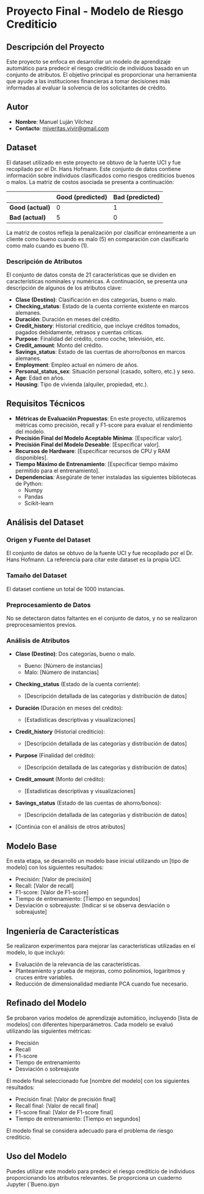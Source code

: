 # Proyecto Final - Modelo de Riesgo Crediticio

## Descripción del Proyecto

Este proyecto se enfoca en desarrollar un modelo de aprendizaje automático para predecir el riesgo crediticio de individuos basado en un conjunto de atributos. El objetivo principal es proporcionar una herramienta que ayude a las instituciones financieras a tomar decisiones más informadas al evaluar la solvencia de los solicitantes de crédito.

## Autor

- **Nombre**: Manuel Luján Vilchez
- **Contacto**: miveritas.vivir@gmail.com

## Dataset

El dataset utilizado en este proyecto se obtuvo de la fuente UCI y fue recopilado por el Dr. Hans Hofmann. Este conjunto de datos contiene información sobre individuos clasificados como riesgos crediticios buenos o malos. La matriz de costos asociada se presenta a continuación:

|              | Good (predicted) | Bad (predicted) |
|--------------|------------------|-----------------|
| **Good (actual)** | 0                | 1               |
| **Bad (actual)**  | 5                | 0               |

La matriz de costos refleja la penalización por clasificar erróneamente a un cliente como bueno cuando es malo (5) en comparación con clasificarlo como malo cuando es bueno (1).

### Descripción de Atributos

El conjunto de datos consta de 21 características que se dividen en características nominales y numéricas. A continuación, se presenta una descripción de algunos de los atributos clave:

- **Clase (Destino)**: Clasificación en dos categorías, bueno o malo.
- **Checking_status**: Estado de la cuenta corriente existente en marcos alemanes.
- **Duración**: Duración en meses del crédito.
- **Credit_history**: Historial crediticio, que incluye créditos tomados, pagados debidamente, retrasos y cuentas críticas.
- **Purpose**: Finalidad del crédito, como coche, televisión, etc.
- **Credit_amount**: Monto del crédito.
- **Savings_status**: Estado de las cuentas de ahorro/bonos en marcos alemanes.
- **Employment**: Empleo actual en número de años.
- **Personal_status_sex**: Situación personal (casado, soltero, etc.) y sexo.
- **Age**: Edad en años.
- **Housing**: Tipo de vivienda (alquiler, propiedad, etc.).

## Requisitos Técnicos

- **Métricas de Evaluación Propuestas**: En este proyecto, utilizaremos métricas como precisión, recall y F1-score para evaluar el rendimiento del modelo.
- **Precisión Final del Modelo Aceptable Mínima**: [Especificar valor].
- **Precisión Final del Modelo Deseable**: [Especificar valor].
- **Recursos de Hardware**: [Especificar recursos de CPU y RAM disponibles].
- **Tiempo Máximo de Entrenamiento**: [Especificar tiempo máximo permitido para el entrenamiento].
- **Dependencias**: Asegúrate de tener instaladas las siguientes bibliotecas de Python:
    - Numpy
    - Pandas
    - Scikit-learn

## Análisis del Dataset

### Origen y Fuente del Dataset

El conjunto de datos se obtuvo de la fuente UCI y fue recopilado por el Dr. Hans Hofmann. La referencia para citar este dataset es la propia UCI.

### Tamaño del Dataset

El dataset contiene un total de 1000 instancias.

### Preprocesamiento de Datos

No se detectaron datos faltantes en el conjunto de datos, y no se realizaron preprocesamientos previos.

### Análisis de Atributos

- **Clase (Destino)**: Dos categorías, bueno o malo.
    - Bueno: [Número de instancias]
    - Malo: [Número de instancias]

- **Checking_status** (Estado de la cuenta corriente):
    - [Descripción detallada de las categorías y distribución de datos]

- **Duración** (Duración en meses del crédito):
    - [Estadísticas descriptivas y visualizaciones]

- **Credit_history** (Historial crediticio):
    - [Descripción detallada de las categorías y distribución de datos]

- **Purpose** (Finalidad del crédito):
    - [Descripción detallada de las categorías y distribución de datos]

- **Credit_amount** (Monto del crédito):
    - [Estadísticas descriptivas y visualizaciones]

- **Savings_status** (Estado de las cuentas de ahorro/bonos):
    - [Descripción detallada de las categorías y distribución de datos]

- [Continúa con el análisis de otros atributos]

## Modelo Base

En esta etapa, se desarrolló un modelo base inicial utilizando un [tipo de modelo] con los siguientes resultados:

- Precisión: [Valor de precisión]
- Recall: [Valor de recall]
- F1-score: [Valor de F1-score]
- Tiempo de entrenamiento: [Tiempo en segundos]
- Desviación o sobreajuste: [Indicar si se observa desviación o sobreajuste]

## Ingeniería de Características

Se realizaron experimentos para mejorar las características utilizadas en el modelo, lo que incluyó:

- Evaluación de la relevancia de las características.
- Planteamiento y prueba de mejoras, como polinomios, logaritmos y cruces entre variables.
- Reducción de dimensionalidad mediante PCA cuando fue necesario.

## Refinado del Modelo

Se probaron varios modelos de aprendizaje automático, incluyendo [lista de modelos] con diferentes hiperparámetros. Cada modelo se evaluó utilizando las siguientes métricas:

- Precisión
- Recall
- F1-score
- Tiempo de entrenamiento
- Desviación o sobreajuste

El modelo final seleccionado fue [nombre del modelo] con los siguientes resultados:

- Precisión final: [Valor de precisión final]
- Recall final: [Valor de recall final]
- F1-score final: [Valor de F1-score final]
- Tiempo de entrenamiento: [Tiempo en segundos]

El modelo final se considera adecuado para el problema de riesgo crediticio.

## Uso del Modelo

Puedes utilizar este modelo para predecir el riesgo crediticio de individuos proporcionando los atributos relevantes. Se proporciona un cuaderno Jupyter (`Bueno.ipyn
